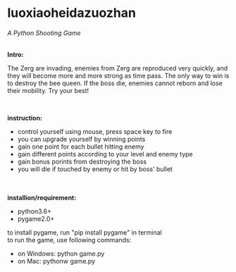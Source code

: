 # luoxiaoheidazuozhan


<h6>A Python Shooting Game </h6>

<section>
<strong>Intro:</strong>
<p>
  The Zerg are invading, enemies from Zerg are reproduced very quickly, and they will become more and more strong as time pass.
The only way to win is to destroy the bee queen. If the boss die, enemies cannot reborn and lose their mobility. Try your best!
</p>
<br>
<p>
  <strong>instruction:</strong>
  <ul>
  <li>control yourself using mouse, press space key to fire </li>
  <li>you can upgrade yourself by winning points </li>
  <li>gain one point for each bullet hitting enemy </li>
  <li>gain different points according to your level and enemy type </li>
  <li>gain bonus porints from destroying the boss </li>
  <li>you will die if touched by enemy or hit by boss' bullet </li>
  </ul>
</p>
</section>
<br><br>
<section>
  <strong>installion/requirement:</strong>
  <ul>
  <li>python3.6+ </li>
  <li>pygame2.0+ </li>
  </ul>

  to install pygame, run "pip install pygame" in terminal
  <br>
  to run the game, use following commands:
  
  <ul>
    <li>
      on Windows: python game.py 
    </li>
    <li>
      on Mac: pythonw game.py 
    </li>
  </ul>
</section>
